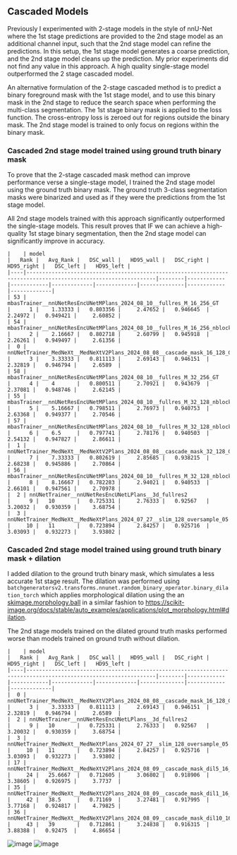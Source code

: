 


## Cascaded Models
Previously I experimented with 2-stage models in the style of nnU-Net where the 1st stage predictions are provided to the 2nd stage model as an additional channel input, such that the 2nd stage model can refine the predictions. In this setup, the 1st stage model generates a coarse prediction, and the 2nd stage model cleans up the prediction. My prior experiments did not find any value in this approach. A high quality single-stage model outperformed the 2 stage cascaded model.

An alternative formulation of the 2-stage cascaded method is to predict a binary foreground mask with the 1st stage model, and to use this binary mask in the 2nd stage to reduce the search space when performing the multi-class segmentation. The 1st stage binary mask is applied to the loss function. The cross-entropy loss is zeroed out for regions outside the binary mask. The 2nd stage model is trained to only focus on regions within the binary mask.

### Cascaded 2nd stage model trained using ground truth binary mask
To prove that the 2-stage cascaded mask method can improve performance verse a single-stage model, I trained the 2nd stage model using the ground truth binary mask. The ground truth 3-class segmentation masks were binarized and used as if they were the predictions from the 1st stage model.

All 2nd stage models trained with this approach significantly outperformed the single-stage models. This result proves that IF we can achieve a high-quality 1st stage binary segmentation, then the 2nd stage model can significantly improve in accuracy.
```
|    | model                                                                                                         |   Rank |   Avg_Rank |   DSC_wall |   HD95_wall |   DSC_right |   HD95_right |   DSC_left |   HD95_left |
|----|---------------------------------------------------------------------------------------------------------------|--------|------------|------------|-------------|-------------|--------------|------------|-------------|
| 53 | mbasTrainer__nnUNetResEncUNetMPlans_2024_08_10__fullres_M_16_256_GT                                           |      1 |    1.33333 |   0.803356 |     2.47652 |   0.946645  |      2.24972 |   0.949421 |     2.60852 |
| 54 | mbasTrainer__nnUNetResEncUNetMPlans_2024_08_10__fullres_M_16_256_nblocks3_GT                                  |      2 |    2.16667 |   0.802718 |     2.60799 |   0.945918  |      2.26261 |   0.949497 |     2.61356 |
|  0 | nnUNetTrainer_MedNeXt__MedNeXtV2Plans_2024_08_08__cascade_mask_16_128_GT                                      |      3 |    3.33333 |   0.811113 |     2.69143 |   0.946151  |      2.32819 |   0.946794 |     2.6589  |
| 58 | mbasTrainer__nnUNetResEncUNetMPlans_2024_08_10__fullres_M_32_256_GT                                           |      4 |    4       |   0.800511 |     2.70921 |   0.943679  |      2.37081 |   0.948746 |     2.62145 |
| 55 | mbasTrainer__nnUNetResEncUNetMPlans_2024_08_10__fullres_M_32_128_nblocks3_GT                                  |      5 |    5.16667 |   0.798511 |     2.76973 |   0.940753  |      2.63368 |   0.949377 |     2.70546 |
| 57 | mbasTrainer__nnUNetResEncUNetMPlans_2024_08_10__fullres_M_32_128_nblocks3_decoder2_GT                         |      6 |    6.5     |   0.797741 |     2.78176 |   0.940503  |      2.54132 |   0.947827 |     2.86611 |
|  1 | nnUNetTrainer_MedNeXt__MedNeXtV2Plans_2024_08_08__cascade_mask_32_128_GT                                      |      7 |    7.33333 |   0.802619 |     2.85685 |   0.938215  |      2.68238 |   0.945886 |     2.70864 |
| 56 | mbasTrainer__nnUNetResEncUNetMPlans_2024_08_10__fullres_M_32_128_nblocks3_bs5_GT                              |      8 |    8.16667 |   0.782283 |     2.94021 |   0.940533  |      2.66101 |   0.947561 |     2.70978 |
|  2 | nnUNetTrainer__nnUNetResEncUNetLPlans__3d_fullres2                                                            |      9 |   10       |   0.725331 |     2.76333 |   0.92567   |      3.20032 |   0.930359 |     3.68754 |
|  3 | nnUNetTrainer_MedNeXt__MedNeXtPlans_2024_07_27__slim_128_oversample_05                                        |     10 |   11       |   0.723894 |     2.84257 |   0.925716  |      3.03093 |   0.932273 |     3.93802 |
```
### Cascaded 2nd stage model trained using ground truth binary mask + dilation
I added dilation to the ground truth binary mask, which simulates a less accurate 1st stage result. The dilation was performed using `batchgeneratorsv2.transforms.nnunet.random_binary_operator.binary_dilation_torch` which applies morphological dilation using the an [skimage.morphology.ball](https://scikit-image.org/docs/stable/api/skimage.morphology.html#skimage.morphology.ball) in a similar fashion to https://scikit-image.org/docs/stable/auto_examples/applications/plot_morphology.html#dilation.

The 2nd stage models trained on the dilated ground truth masks performed worse than models trained on ground truth without dilation.

```
|    | model                                                                                                         |   Rank |   Avg_Rank |   DSC_wall |   HD95_wall |   DSC_right |   HD95_right |   DSC_left |   HD95_left |
|----|---------------------------------------------------------------------------------------------------------------|--------|------------|------------|-------------|-------------|--------------|------------|-------------|
|  0 | nnUNetTrainer_MedNeXt__MedNeXtV2Plans_2024_08_08__cascade_mask_16_128_GT                                      |      3 |    3.33333 |   0.811113 |     2.69143 |   0.946151  |      2.32819 |   0.946794 |     2.6589  |
|  2 | nnUNetTrainer__nnUNetResEncUNetLPlans__3d_fullres2                                                            |      9 |   10       |   0.725331 |     2.76333 |   0.92567   |      3.20032 |   0.930359 |     3.68754 |
|  3 | nnUNetTrainer_MedNeXt__MedNeXtPlans_2024_07_27__slim_128_oversample_05                                        |     10 |   11       |   0.723894 |     2.84257 |   0.925716  |      3.03093 |   0.932273 |     3.93802 |
| 17 | nnUNetTrainer_MedNeXt__MedNeXtV2Plans_2024_08_09__cascade_mask_dil5_16_128_GT                                 |     24 |   25.6667  |   0.712605 |     3.06802 |   0.918906  |      3.38605 |   0.926975 |     3.7737  |
| 35 | nnUNetTrainer_MedNeXt__MedNeXtV2Plans_2024_08_09__cascade_mask_dil1_16_128_GT                                 |     42 |   38.5     |   0.71169  |     3.27481 |   0.917995  |      3.77168 |   0.924817 |     4.79825 |
| 36 | nnUNetTrainer_MedNeXt__MedNeXtV2Plans_2024_08_09__cascade_mask_dil10_16_128_GT                                |     43 |   39       |   0.712861 |     3.24838 |   0.916315  |      3.88388 |   0.92475  |     4.86654 |
```
![image](https://github.com/user-attachments/assets/4b8d1737-ffc5-47e2-a349-74c691a0fa2c)
![image](https://github.com/user-attachments/assets/64213865-404e-4f8c-aedc-7dcd52cc9d49)
